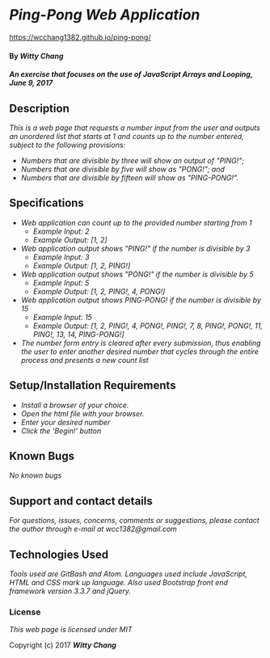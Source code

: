 # _Ping-Pong Web Application_

https://wcchang1382.github.io/ping-pong/

#### By _**Witty Chang**_

#### _An exercise that focuses on the use of JavaScript Arrays and Looping, June 9, 2017_

## Description

_This is a web page that requests a number input from the user and outputs an unordered list that starts at 1 and counts up to the number entered, subject to the following provisions:_
* _Numbers that are divisible by three will show an output of "PING!";_
* _Numbers that are divisible by five will show as "PONG!"; and_
* _Numbers that are divisible by fifteen will show as "PING-PONG!"._

## Specifications
* _Web application can count up to the provided number starting from 1_
  - _Example Input: 2_
  - _Example Output: [1, 2]_
* _Web application output shows "PING!" if the number is divisible by 3_
  - _Example Input: 3_
  - _Example Output: [1, 2, PING!]_
* _Web application output shows "PONG!" if the number is divisible by 5_
  - _Example Input: 5_
  - _Example Output: [1, 2, PING!, 4, PONG!]_
* _Web application output shows PING-PONG! if the number is divisible by 15_
  - _Example Input: 15_
  - _Example Output: [1, 2, PING!, 4, PONG!, PING!, 7, 8, PING!, PONG!, 11, PING!, 13, 14, PING-PONG!]_
* _The number form entry is cleared after every submission, thus enabling the user to enter another desired number that cycles through the entire process and presents a new count list_


## Setup/Installation Requirements

* _Install a browser of your choice._
* _Open the html file with your browser._
* _Enter your desired number_
* _Click the 'Begin!' button_

## Known Bugs

_No known bugs_

## Support and contact details

_For questions, issues, concerns, comments or suggestions, please contact the author through e-mail at wcc1382@gmail.com_

## Technologies Used

_Tools used are GitBash and Atom. Languages used include JavaScript, HTML and CSS mark up language. Also used Bootstrap front end framework version 3.3.7 and jQuery._

### License

*This web page is licensed under MIT*

Copyright (c) 2017 **_Witty Chang_**
